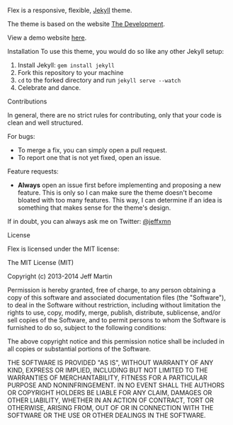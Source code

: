Flex is a responsive, flexible, [Jekyll](http://jekyllrb.com) theme.

The theme is based on the website [The Development](http://thedevelopment.co).

View a demo website [here](http://the-development.github.io/flex/).

Installation
To use this theme, you would do so like any other Jekyll setup:

1. Install Jekyll: `gem install jekyll`
2. Fork this repository to your machine
3. `cd` to the forked directory and run `jekyll serve --watch`
4. Celebrate and dance.

Contributions

In general, there are no strict rules for contributing, only that your code is clean and well structured.

For bugs:
- To merge a fix, you can simply open a pull request.
- To report one that is not yet fixed, open an issue.

Feature requests:
- **Always** open an issue first before implementing and proposing a new feature. This is only so I can make sure the theme doesn't become bloated with too many features. This way, I can determine if an idea is something that makes sense for the theme's design.

If in doubt, you can always ask me on Twitter: [@jeffxmn](https://twitter.com/jeffxmn)

License

Flex is licensed under the MIT license:


The MIT License (MIT)

Copyright (c) 2013-2014 Jeff Martin

Permission is hereby granted, free of charge, to any person obtaining a copy
of this software and associated documentation files (the "Software"), to deal
in the Software without restriction, including without limitation the rights
to use, copy, modify, merge, publish, distribute, sublicense, and/or sell
copies of the Software, and to permit persons to whom the Software is
furnished to do so, subject to the following conditions:

The above copyright notice and this permission notice shall be included in all
copies or substantial portions of the Software.

THE SOFTWARE IS PROVIDED "AS IS", WITHOUT WARRANTY OF ANY KIND, EXPRESS OR
IMPLIED, INCLUDING BUT NOT LIMITED TO THE WARRANTIES OF MERCHANTABILITY,
FITNESS FOR A PARTICULAR PURPOSE AND NONINFRINGEMENT. IN NO EVENT SHALL THE
AUTHORS OR COPYRIGHT HOLDERS BE LIABLE FOR ANY CLAIM, DAMAGES OR OTHER
LIABILITY, WHETHER IN AN ACTION OF CONTRACT, TORT OR OTHERWISE, ARISING FROM,
OUT OF OR IN CONNECTION WITH THE SOFTWARE OR THE USE OR OTHER DEALINGS IN THE
SOFTWARE.

